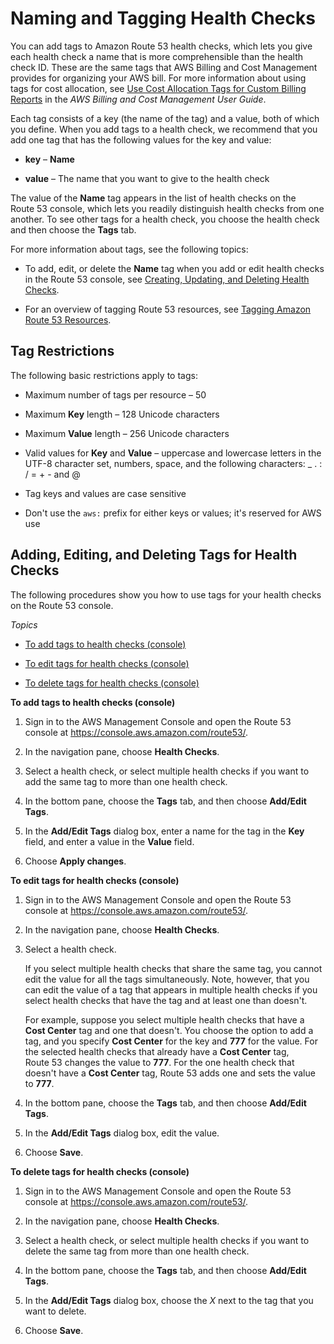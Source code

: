 # Naming and Tagging Health Checks<a name="health-checks-tagging"></a>

You can add tags to Amazon Route 53 health checks, which lets you give each health check a name that is more comprehensible than the health check ID\. These are the same tags that AWS Billing and Cost Management provides for organizing your AWS bill\. For more information about using tags for cost allocation, see [Use Cost Allocation Tags for Custom Billing Reports](http://docs.aws.amazon.com/awsaccountbilling/latest/aboutv2/allocation.html) in the *AWS Billing and Cost Management User Guide*\. 

Each tag consists of a key \(the name of the tag\) and a value, both of which you define\. When you add tags to a health check, we recommend that you add one tag that has the following values for the key and value:

+ **key** – **Name**

+ **value** – The name that you want to give to the health check

The value of the **Name** tag appears in the list of health checks on the Route 53 console, which lets you readily distinguish health checks from one another\. To see other tags for a health check, you choose the health check and then choose the **Tags** tab\.

For more information about tags, see the following topics:

+ To add, edit, or delete the **Name** tag when you add or edit health checks in the Route 53 console, see [Creating, Updating, and Deleting Health Checks](health-checks-creating-deleting.md)\.

+ For an overview of tagging Route 53 resources, see [Tagging Amazon Route 53 Resources](tagging-resources.md)\.

## Tag Restrictions<a name="health-checks-tagging-restrictions"></a>

The following basic restrictions apply to tags:

+ Maximum number of tags per resource – 50

+ Maximum **Key** length – 128 Unicode characters

+ Maximum **Value** length – 256 Unicode characters

+ Valid values for **Key** and **Value** – uppercase and lowercase letters in the UTF\-8 character set, numbers, space, and the following characters: \_ \. : / = \+ \- and @

+ Tag keys and values are case sensitive

+ Don't use the `aws:` prefix for either keys or values; it's reserved for AWS use

## Adding, Editing, and Deleting Tags for Health Checks<a name="health-checks-tagging-procedures"></a>

The following procedures show you how to use tags for your health checks on the Route 53 console\. 

*Topics*

+ [To add tags to health checks \(console\)](#health-checks-tagging-adding-procedure)

+ [To edit tags for health checks \(console\)](#health-checks-tagging-editing-procedure)

+ [To delete tags for health checks \(console\)](#health-checks-tagging-procedure)

**To add tags to health checks \(console\)**

1. Sign in to the AWS Management Console and open the Route 53 console at [https://console\.aws\.amazon\.com/route53/](https://console.aws.amazon.com/route53/)\.

1. In the navigation pane, choose **Health Checks**\.

1. Select a health check, or select multiple health checks if you want to add the same tag to more than one health check\. 

1. In the bottom pane, choose the **Tags** tab, and then choose **Add/Edit Tags**\.

1. In the **Add/Edit Tags** dialog box, enter a name for the tag in the **Key** field, and enter a value in the **Value** field\.

1. Choose **Apply changes**\.

**To edit tags for health checks \(console\)**

1. Sign in to the AWS Management Console and open the Route 53 console at [https://console\.aws\.amazon\.com/route53/](https://console.aws.amazon.com/route53/)\.

1. In the navigation pane, choose **Health Checks**\.

1. Select a health check\. 

   If you select multiple health checks that share the same tag, you cannot edit the value for all the tags simultaneously\. Note, however, that you can edit the value of a tag that appears in multiple health checks if you select health checks that have the tag and at least one than doesn't\.

   For example, suppose you select multiple health checks that have a **Cost Center** tag and one that doesn't\. You choose the option to add a tag, and you specify **Cost Center** for the key and **777** for the value\. For the selected health checks that already have a **Cost Center** tag, Route 53 changes the value to **777**\. For the one health check that doesn't have a **Cost Center** tag, Route 53 adds one and sets the value to **777**\.

1. In the bottom pane, choose the **Tags** tab, and then choose **Add/Edit Tags**\.

1. In the **Add/Edit Tags** dialog box, edit the value\.

1. Choose **Save**\.

**To delete tags for health checks \(console\)**

1. Sign in to the AWS Management Console and open the Route 53 console at [https://console\.aws\.amazon\.com/route53/](https://console.aws.amazon.com/route53/)\.

1. In the navigation pane, choose **Health Checks**\.

1. Select a health check, or select multiple health checks if you want to delete the same tag from more than one health check\. 

1. In the bottom pane, choose the **Tags** tab, and then choose **Add/Edit Tags**\.

1. In the **Add/Edit Tags** dialog box, choose the *X* next to the tag that you want to delete\.

1. Choose **Save**\.